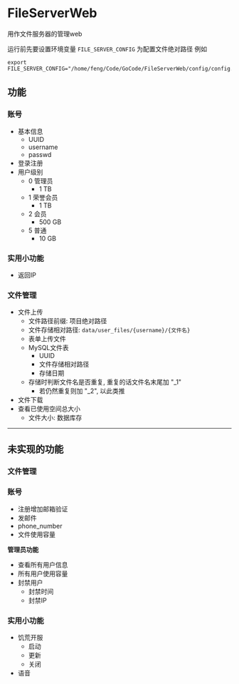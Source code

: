 # FileServerWeb
用作文件服务器的管理web

运行前先要设置环境变量 `FILE_SERVER_CONFIG` 为配置文件绝对路径
例如
```shell
export FILE_SERVER_CONFIG="/home/feng/Code/GoCode/FileServerWeb/config/config.toml"
```

## 功能

### 账号
- 基本信息
  - UUID
  - username
  - passwd
- 登录注册
- 用户级别
  - 0 管理员
    - 1 TB
  - 1 荣誉会员
    - 1 TB
  - 2 会员
    - 500 GB
  - 5 普通
    - 10 GB

### 实用小功能
- 返回IP

### 文件管理
- 文件上传
  - 文件路径前缀: 项目绝对路径
  - 文件存储相对路径: `data/user_files/{username}/{文件名}`
  - 表单上传文件
  - MySQL文件表
    - UUID
    - 文件存储相对路径
    - 存储日期
  - 存储时判断文件名是否重复, 重复的话文件名末尾加 "_1"
    - 若仍然重复则加 "_2", 以此类推
- 文件下载
- 查看已使用空间总大小
  - 文件大小: 数据库存

---

## 未实现的功能

### 文件管理
### 账号
- 注册增加邮箱验证
- 发邮件
- phone_number
- 文件使用容量

__管理员功能__
- 查看所有用户信息
- 所有用户使用容量
- 封禁用户
  - 封禁时间
  - 封禁IP

### 实用小功能

- 饥荒开服
  - 启动
  - 更新
  - 关闭
- 语音
